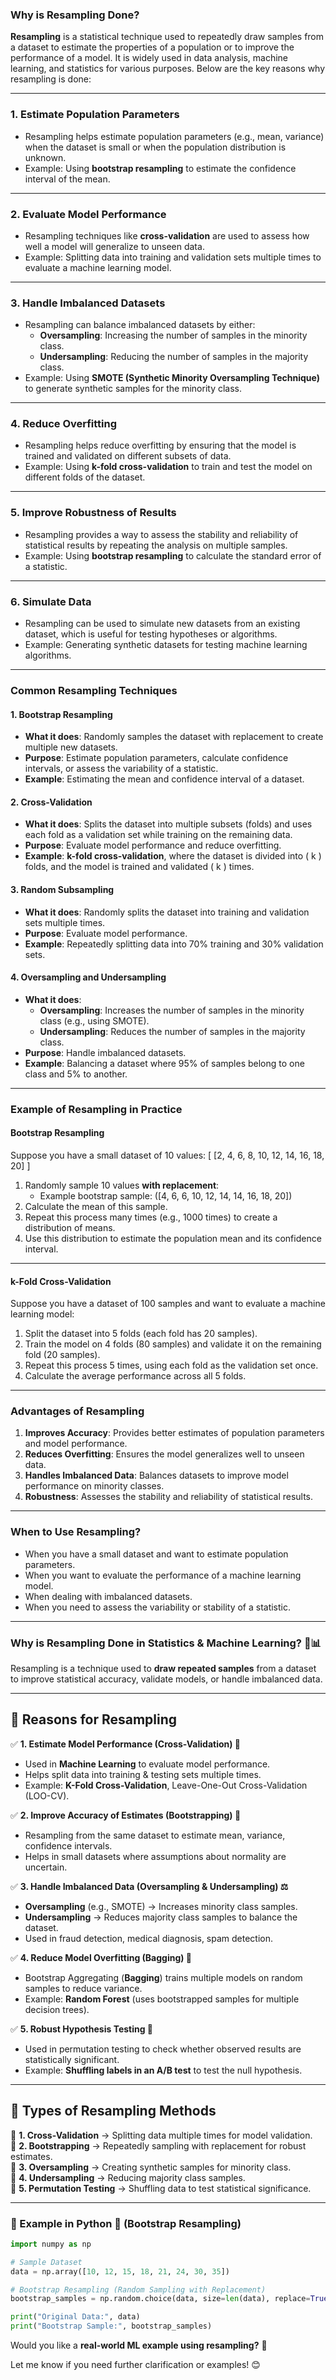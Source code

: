 ### **Why is Resampling Done?**

**Resampling** is a statistical technique used to repeatedly draw samples from a dataset to estimate the properties of a population or to improve the performance of a model. It is widely used in data analysis, machine learning, and statistics for various purposes. Below are the key reasons why resampling is done:

---

### **1. Estimate Population Parameters**
- Resampling helps estimate population parameters (e.g., mean, variance) when the dataset is small or when the population distribution is unknown.
- Example: Using **bootstrap resampling** to estimate the confidence interval of the mean.

---

### **2. Evaluate Model Performance**
- Resampling techniques like **cross-validation** are used to assess how well a model will generalize to unseen data.
- Example: Splitting data into training and validation sets multiple times to evaluate a machine learning model.

---

### **3. Handle Imbalanced Datasets**
- Resampling can balance imbalanced datasets by either:
  - **Oversampling**: Increasing the number of samples in the minority class.
  - **Undersampling**: Reducing the number of samples in the majority class.
- Example: Using **SMOTE (Synthetic Minority Oversampling Technique)** to generate synthetic samples for the minority class.

---

### **4. Reduce Overfitting**
- Resampling helps reduce overfitting by ensuring that the model is trained and validated on different subsets of data.
- Example: Using **k-fold cross-validation** to train and test the model on different folds of the dataset.

---

### **5. Improve Robustness of Results**
- Resampling provides a way to assess the stability and reliability of statistical results by repeating the analysis on multiple samples.
- Example: Using **bootstrap resampling** to calculate the standard error of a statistic.

---

### **6. Simulate Data**
- Resampling can be used to simulate new datasets from an existing dataset, which is useful for testing hypotheses or algorithms.
- Example: Generating synthetic datasets for testing machine learning algorithms.

---

### **Common Resampling Techniques**

#### **1. Bootstrap Resampling**
- **What it does**: Randomly samples the dataset with replacement to create multiple new datasets.
- **Purpose**: Estimate population parameters, calculate confidence intervals, or assess the variability of a statistic.
- **Example**: Estimating the mean and confidence interval of a dataset.

#### **2. Cross-Validation**
- **What it does**: Splits the dataset into multiple subsets (folds) and uses each fold as a validation set while training on the remaining data.
- **Purpose**: Evaluate model performance and reduce overfitting.
- **Example**: **k-fold cross-validation**, where the dataset is divided into \( k \) folds, and the model is trained and validated \( k \) times.

#### **3. Random Subsampling**
- **What it does**: Randomly splits the dataset into training and validation sets multiple times.
- **Purpose**: Evaluate model performance.
- **Example**: Repeatedly splitting data into 70% training and 30% validation sets.

#### **4. Oversampling and Undersampling**
- **What it does**:
  - **Oversampling**: Increases the number of samples in the minority class (e.g., using SMOTE).
  - **Undersampling**: Reduces the number of samples in the majority class.
- **Purpose**: Handle imbalanced datasets.
- **Example**: Balancing a dataset where 95% of samples belong to one class and 5% to another.

---

### **Example of Resampling in Practice**

#### **Bootstrap Resampling**
Suppose you have a small dataset of 10 values:
\[
[2, 4, 6, 8, 10, 12, 14, 16, 18, 20]
\]

1. Randomly sample 10 values **with replacement**:
   - Example bootstrap sample: \([4, 6, 6, 10, 12, 14, 14, 16, 18, 20]\)
2. Calculate the mean of this sample.
3. Repeat this process many times (e.g., 1000 times) to create a distribution of means.
4. Use this distribution to estimate the population mean and its confidence interval.

---

#### **k-Fold Cross-Validation**
Suppose you have a dataset of 100 samples and want to evaluate a machine learning model:
1. Split the dataset into 5 folds (each fold has 20 samples).
2. Train the model on 4 folds (80 samples) and validate it on the remaining fold (20 samples).
3. Repeat this process 5 times, using each fold as the validation set once.
4. Calculate the average performance across all 5 folds.

---

### **Advantages of Resampling**
1. **Improves Accuracy**: Provides better estimates of population parameters and model performance.
2. **Reduces Overfitting**: Ensures the model generalizes well to unseen data.
3. **Handles Imbalanced Data**: Balances datasets to improve model performance on minority classes.
4. **Robustness**: Assesses the stability and reliability of statistical results.

---

### **When to Use Resampling?**
- When you have a small dataset and want to estimate population parameters.
- When you want to evaluate the performance of a machine learning model.
- When dealing with imbalanced datasets.
- When you need to assess the variability or stability of a statistic.

---

### **Why is Resampling Done in Statistics & Machine Learning? 🔄📊**  

Resampling is a technique used to **draw repeated samples** from a dataset to improve statistical accuracy, validate models, or handle imbalanced data.  

---

## **🔹 Reasons for Resampling**  

✅ **1. Estimate Model Performance (Cross-Validation) 🎯**  
- Used in **Machine Learning** to evaluate model performance.  
- Helps split data into training & testing sets multiple times.  
- Example: **K-Fold Cross-Validation**, Leave-One-Out Cross-Validation (LOO-CV).  

✅ **2. Improve Accuracy of Estimates (Bootstrapping) 🎲**  
- Resampling from the same dataset to estimate mean, variance, confidence intervals.  
- Helps in small datasets where assumptions about normality are uncertain.  

✅ **3. Handle Imbalanced Data (Oversampling & Undersampling) ⚖**  
- **Oversampling** (e.g., SMOTE) → Increases minority class samples.  
- **Undersampling** → Reduces majority class samples to balance the dataset.  
- Used in fraud detection, medical diagnosis, spam detection.  

✅ **4. Reduce Model Overfitting (Bagging) 🎒**  
- Bootstrap Aggregating (**Bagging**) trains multiple models on random samples to reduce variance.  
- Example: **Random Forest** (uses bootstrapped samples for multiple decision trees).  

✅ **5. Robust Hypothesis Testing 🧪**  
- Used in permutation testing to check whether observed results are statistically significant.  
- Example: **Shuffling labels in an A/B test** to test the null hypothesis.  

---

## **🔹 Types of Resampling Methods**  

📌 **1. Cross-Validation** → Splitting data multiple times for model validation.  
📌 **2. Bootstrapping** → Repeatedly sampling with replacement for robust estimates.  
📌 **3. Oversampling** → Creating synthetic samples for minority class.  
📌 **4. Undersampling** → Reducing majority class samples.  
📌 **5. Permutation Testing** → Shuffling data to test statistical significance.  

---

### **🔹 Example in Python 🐍** (Bootstrap Resampling)

```python
import numpy as np

# Sample Dataset
data = np.array([10, 12, 15, 18, 21, 24, 30, 35])

# Bootstrap Resampling (Random Sampling with Replacement)
bootstrap_samples = np.random.choice(data, size=len(data), replace=True)

print("Original Data:", data)
print("Bootstrap Sample:", bootstrap_samples)
```

Would you like a **real-world ML example using resampling?** 🚀

Let me know if you need further clarification or examples! 😊
